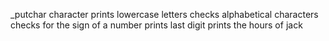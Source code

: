 _putchar character
prints lowercase letters
checks alphabetical characters
checks for the sign of a number
prints last digit
prints the hours of jack
